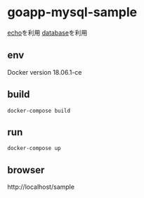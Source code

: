 # goapp-mysql-sample

[echo]()を利用
[database]()を利用

## env
Docker version 18.06.1-ce

## build
```
docker-compose build
```

## run
```
docker-compose up
```

## browser
http://localhost/sample
